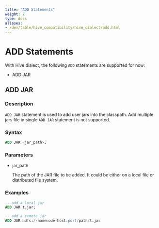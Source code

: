 ```yaml
---
title: "ADD Statements"
weight: 7
type: docs
aliases:
- /dev/table/hive_compatibility/hive_dialect/add.html
---
```

<!--
Licensed to the Apache Software Foundation (ASF) under one
or more contributor license agreements.  See the NOTICE file
distributed with this work for additional information
regarding copyright ownership.  The ASF licenses this file
to you under the Apache License, Version 2.0 (the
"License"); you may not use this file except in compliance
with the License.  You may obtain a copy of the License at
  http://www.apache.org/licenses/LICENSE-2.0
Unless required by applicable law or agreed to in writing,
software distributed under the License is distributed on an
"AS IS" BASIS, WITHOUT WARRANTIES OR CONDITIONS OF ANY
KIND, either express or implied.  See the License for the
specific language governing permissions and limitations
under the License.
-->

# ADD Statements

With Hive dialect, the following `ADD` statements are supported for now:
- ADD JAR

## ADD JAR

### Description

`ADD JAR` statement is used to add user jars into the classpath.
Add multiple jars file in single `ADD JAR` statement is not supported.


### Syntax

```sql
ADD JAR <jar_path>;
```

### Parameters

- jar_path

  The path of the JAR file to be added. It could be either on a local file or distributed file system.

### Examples

```sql
-- add a local jar
ADD JAR t.jar;

-- add a remote jar
ADD JAR hdfs://namenode-host:port/path/t.jar
```
